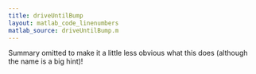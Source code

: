 ```yaml
---
title: driveUntilBump
layout: matlab_code_linenumbers
matlab_source: driveUntilBump.m
---
```

Summary omitted to make it a little less obvious what this does (although the name is a big hint)!
